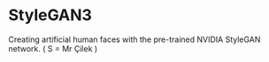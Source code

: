 # StyleGAN3
Creating artificial human faces with the pre-trained NVIDIA StyleGAN network.  ( S = Mr Çilek )
